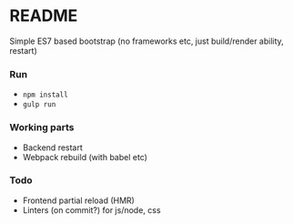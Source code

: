 # README #

Simple ES7 based bootstrap (no frameworks etc, just build/render ability, restart)

### Run ###

* `npm install`
* `gulp run`

### Working parts ###

* Backend restart
* Webpack rebuild (with babel etc)

### Todo ###

* Frontend partial reload (HMR)
* Linters (on commit?) for js/node, css